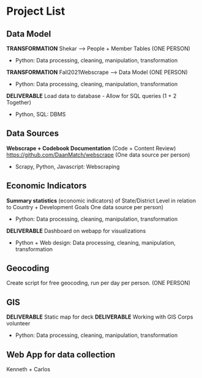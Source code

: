 # Project List

## Data Model
**TRANSFORMATION** Shekar --> People + Member Tables (ONE PERSON)

- Python: Data processing, cleaning, manipulation, transformation

**TRANSFORMATION** Fall2021Webscrape --> Data Model (ONE PERSON)

- Python: Data processing, cleaning, manipulation, transformation

**DELIVERABLE** Load data to database - Allow for SQL queries (1 + 2 Together)

- Python, SQL: DBMS

## Data Sources

**Webscrape + Codebook Documentation** (Code + Content Review) https://github.com/DaanMatch/webscrape (One data source per person)

- Scrapy, Python, Javascript: Webscraping

## Economic Indicators

**Summary statistics** (economic indicators) of State/District Level in relation to Country + Development Goals One data source per person)

- Python: Data processing, cleaning, manipulation, transformation

**DELIVERABLE** Dashboard on webapp for visualizations

- Python + Web design: Data processing, cleaning, manipulation, transformation

## Geocoding

Create script for free geocoding, run per day per person. (ONE PERSON)

## GIS

**DELIVERABLE** Static map for deck
**DELIVERABLE** Working with GIS Corps volunteer

- Python: Data processing, cleaning, manipulation, transformation

## Web App for data collection

Kenneth + Carlos
